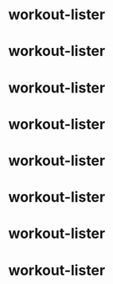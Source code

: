 # workout-lister
# workout-lister
# workout-lister
# workout-lister
# workout-lister
# workout-lister
# workout-lister
# workout-lister
